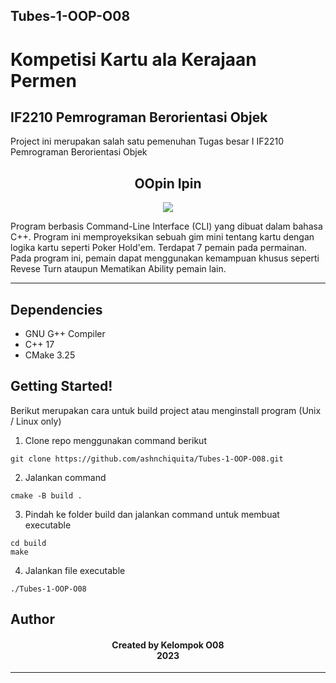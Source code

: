 ## Tubes-1-OOP-O08
# Kompetisi Kartu ala Kerajaan Permen
## IF2210 Pemrograman Berorientasi Objek
 Project ini merupakan salah satu pemenuhan Tugas besar I IF2210 Pemrograman Berorientasi Objek
<h2 align="center">
  OOpin Ipin<br/>
</h2>

<p align="center">
 <img src="https://user-images.githubusercontent.com/73476678/225608238-9df8048e-caa9-4f5b-b038-68b1693eca92.png">

</p>

<p> Program berbasis Command-Line Interface (CLI) yang dibuat dalam bahasa C++. Program ini memproyeksikan sebuah gim mini tentang kartu dengan logika kartu seperti Poker Hold'em. Terdapat 7 pemain pada permainan. Pada program ini, pemain dapat menggunakan kemampuan khusus seperti Revese Turn ataupun Mematikan Ability pemain lain. </p>
<hr>

## Dependencies

- GNU G++ Compiler
- C++ 17
- CMake 3.25

<a name="getting started"></a>

## Getting Started!

Berikut merupakan cara untuk build project atau menginstall program
(Unix / Linux only)
1. Clone repo menggunakan command berikut

```
git clone https://github.com/ashnchiquita/Tubes-1-OOP-O08.git
```

2. Jalankan command

```
cmake -B build .
```
3. Pindah ke folder build dan jalankan command untuk membuat executable

```
cd build
make
```

4. Jalankan file executable

```
./Tubes-1-OOP-O08
```

<a name="author"></a>

## Author
<h4 align="center">
    Created by Kelompok O08<br/>
    2023
</h4>
<hr>
